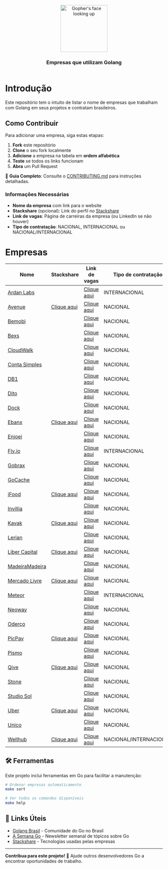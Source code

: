 <header>
    <p align="center">
        <img width="150" src="doc/images/gopher-face.png" alt="Gopher's face looking up" />
    </p>
    <h3 align="center">Empresas que utilizam Golang</h3>
</header>

# Introdução

Este repositório tem o intuito de listar o nome de empresas que trabalham com Golang em seus projetos e contratam brasileiros.

## Como Contribuir

Para adicionar uma empresa, siga estas etapas:

1. **Fork** este repositório
2. **Clone** o seu fork localmente
3. **Adicione** a empresa na tabela em **ordem alfabética**
4. **Teste** se todos os links funcionam
5. **Abra** um Pull Request

📖 **Guia Completo**: Consulte o [CONTRIBUTING.md](./CONTRIBUTING.md) para instruções detalhadas.

### Informações Necessárias

- **Nome da empresa** com link para o website
- **Stackshare** (opcional): Link do perfil no [Stackshare](https://stackshare.io)
- **Link de vagas**: Página de carreiras da empresa (ou LinkedIn se não houver)
- **Tipo de contratação**: NACIONAL, INTERNACIONAL ou NACIONAL/INTERNACIONAL

# Empresas

| Nome                                                 | Stackshare                                                               | Link de vagas                                                                           | Tipo de contratação    |
| ---------------------------------------------------- | ------------------------------------------------------------------------ | --------------------------------------------------------------------------------------- | ---------------------- |
| [Ardan Labs](https://www.ardanlabs.com)              |                                                                          | [Clique aqui](https://www.ardanlabs.com/careers)                                        | INTERNACIONAL          |
| [Avenue](https://avenue.us)                          | [Clique aqui](https://stackshare.io/avenue-securities/avenue-securities) | [Clique aqui](https://avenue.gupy.io)                                                   | NACIONAL               |
| [Bemobi](https://www.bemobi.com)                     |                                                                          | [Clique aqui](https://bemobi.gupy.io)                                                   | NACIONAL               |
| [Bexs](https://www.bexs.com.br)                      |                                                                          | [Clique aqui](https://bexs.gupy.io)                                                     | NACIONAL               |
| [CloudWalk](https://cloudwalk.io)                    |                                                                          | [Clique aqui](https://jobs.lever.co/cloudwalk)                                          | NACIONAL               |
| [Conta Simples](https://contasimples.com)            |                                                                          | [Clique aqui](https://www.linkedin.com/company/contasimples/jobs/)                      | NACIONAL               |
| [DB1](https://www.db1.com.br)                        |                                                                          | [Clique aqui](https://jobs.kenoby.com/db1-global-software-vagas)                        | NACIONAL               |
| [Dito](https://www.dito.com.br/)                     |                                                                          | [Clique aqui](https://carreiras.dito.com.br)                                            | NACIONAL               |
| [Dock](https://dock.tech)                            |                                                                          | [Clique aqui](https://dock.gupy.io)                                                     | NACIONAL               |
| [Ebanx](https://www.ebanx.com/br)                    | [Clique aqui](https://stackshare.io/ebanx/ebanx)                         | [Clique aqui](https://boards.greenhouse.io/ebanx)                                       | NACIONAL               |
| [Enjoei](https://www.enjoei.com.br)                  |                                                                          | [Clique aqui](https://enjoei.gupy.io/)                                                  | NACIONAL               |
| [Fly.io](https://fly.io)                             |                                                                          | [Clique aqui](https://fly.io/jobs/)                                                     | INTERNACIONAL          |
| [Gobrax](https://gobrax.com.br)                      |                                                                          | [Clique aqui](https://www.linkedin.com/company/gobrax/jobs)                             | NACIONAL               |
| [GoCache](https://gocache.com.br)                    |                                                                          | [Clique aqui](https://www.linkedin.com/company/gocache/jobs)                            | NACIONAL               |
| [iFood](https://ifood.com.br)                        | [Clique aqui](https://stackshare.io/companies/ifood)                     | [Clique aqui](https://carreiras.ifood.com.br)                                           | NACIONAL               |
| [Invillia](https://invillia.ai)                      |                                                                          | [Clique aqui](https://invillia.ai/careers/)                                             | NACIONAL               |
| [Kavak](https://kavak.com)                           | [Clique aqui](https://stackshare.io/kavak/kavak)                         | [Clique aqui](https://www.kavak.com/br/carreiras)                                       | NACIONAL               |
| [Lerian](https://lerian.studio)                      |                                                                          | [Clique aqui](https://www.linkedin.com/company/lerianstudio/jobs/)                      | NACIONAL               |
| [Liber Capital](https://libercapital.com.br/)        | [Clique aqui](https://stackshare.io/liber-capital/tech)                  | [Clique aqui](https://libercapital.gupy.io/)                                            | NACIONAL               |
| [MadeiraMadeira](https://www.madeiramadeira.com.br/) |                                                                          | [Clique aqui](https://careers-madeiramadeira.icims.com/jobs/)                           | NACIONAL               |
| [Mercado Livre](https://mercadolivre.com.br)         | [Clique aqui](https://stackshare.io/mercadolibre/mercadolibre)           | [Clique aqui](https://mercadolibre.eightfold.ai/careers)                                | NACIONAL               |
| [Meteor](https://meteor.com)                         |                                                                          | [Clique aqui](https://lp.meteor.com/company/careers)                                    | INTERNACIONAL          |
| [Neoway](https://www.neoway.com.br/)                 |                                                                          | [Clique aqui](https://timeneoway.gupy.io/)                                              | NACIONAL               |
| [Oderço](https://www.oderco.com.br)                  |                                                                          | [Clique aqui](https://oderco.rhgestor.com.br/vagas)                                     | NACIONAL               |
| [PicPay](https://picpay.com)                         | [Clique aqui](https://stackshare.io/picpay/picpay)                       | [Clique aqui](https://picpay.com/oportunidades-de-emprego-e-carreiras/central-de-vagas) | NACIONAL               |
| [Pismo](https://www.pismo.io)                        |                                                                          | [Clique aqui](https://boards.greenhouse.io/pismo)                                       | NACIONAL               |
| [Qive](https://qive.com.br/)                         | [Clique aqui](https://stackshare.io/qive/qive)                           | [Clique aqui](https://qive.com.br/carreiras/)                                           | NACIONAL               |
| [Stone](https://www.stone.com.br)                    |                                                                          | [Clique aqui](https://trabalheconosco.vagas.com.br/stone/oportunidades)                 | NACIONAL               |
| [Studio Sol](https://www.studiosol.com.br/)          |                                                                          | [Clique aqui](https://studiosol.gupy.io)                                                | NACIONAL               |
| [Uber](https://www.uber.com/br/pt-br)                | [Clique aqui](https://stackshare.io/uber-technologies/uber)              | [Clique aqui](https://www.uber.com/us/en/careers/list)                                  | NACIONAL               |
| [Unico](https://unico.io)                            |                                                                          | [Clique aqui](https://jobs.lever.co/unico)                                              | NACIONAL               |
| [Wellhub](https://wellhub.com/pt-br)                 | [Clique aqui](https://stackshare.io/wellhub/wellhub)                     | [Clique aqui](https://wellhub.com/careers/)                                             | NACIONAL/INTERNACIONAL |

## 🛠️ Ferramentas

Este projeto inclui ferramentas em Go para facilitar a manutenção:

```bash
# Ordenar empresas automaticamente
make sort

# Ver todos os comandos disponíveis
make help
```

## 🔗 Links Úteis

- [Golang Brasil](https://golang.com.br) - Comunidade do Go no Brasil
- [A Semana Go](https://www.asemanago.dev) - Newsletter semanal de tópicos sobre Go
- [Stackshare](https://stackshare.io) - Tecnologias usadas pelas empresas

---

**Contribua para este projeto!** 🚀 Ajude outros desenvolvedores Go a encontrar oportunidades de trabalho.
